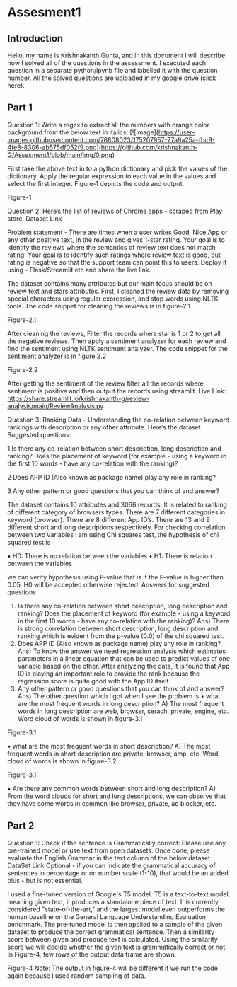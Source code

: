 # Assesment1

## Introduction

Hello, my name is Krishnakanth Gunta, and in this document I will describe how I solved all of the questions in the assessment. I executed each question in a separate python/ipynb file and labelled it with the question number.  All the solved questions are uploaded in my google drive (click here).

## Part 1
Question 1: Write a regex to extract all the numbers with orange color background from the below text in italics.
 [![image](https://user-images.githubusercontent.com/76808023/175207957-77a9a25a-fbc9-4fe8-8306-ab575df052f9.png](https://github.com/krishnakanth-G/Assesment1/blob/main/img/0.png)

First take the above text in to a python dictionary and pick the values of the dictionary. Apply the regular expression to each value in the values and select the first integer. Figure-1 depicts the code and output.
 
Figure-1

Question 2:  Here’s the list of reviews of Chrome apps - scraped from Play store. Dataset Link

Problem statement - There are times when a user writes Good, Nice App or any other positive text, in the review and gives 1-star rating. Your goal is to identify the reviews where the semantics of review text does not match rating. Your goal is to identify such ratings where review text is good, but rating is negative so that the support team can point this to users. Deploy it using - Flask/Streamlit etc and share the live link.

The dataset contains many attributes but our main focus should be on review text and stars attributes. First, I cleaned the review data by removing special characters using regular expression, and stop words using NLTK tools. The code snippet for cleaning the reviews is in figure-2.1 
 
Figure-2.1

After cleaning the reviews, Filter the records where star is 1 or 2 to get all the negative reviews. Then apply a sentiment analyzer for each review and find the sentiment using NLTK sentiment analyzer. The code snippet for the sentiment analyzer is in figure 2.2
 
Figure-2.2

 After getting the sentiment of the review filter all the records where sentiment is positive and then output the records using streamlit. 
Live Link: https://share.streamlit.io/krishnakanth-g/review-analysis/main/ReviewAnalysis.py

Question 3: Ranking Data - Understanding the co-relation between keyword rankings with description or any other attribute. Here’s the dataset.
Suggested questions:

1	Is there any co-relation between short description, long description and ranking? Does the placement of keyword (for example - using a keyword in the first 10 words - have any co-relation with the ranking)?

2	Does APP ID (Also known as package name) play any role in ranking?

3	Any other pattern or good questions that you can think of and answer?

The dataset contains 10 attributes and 3066 records. It is related to ranking of different category of browsers types. There are 7 different categories in keyword (browser). There are 8 different App ID’s. There are 13 and 9 different short and long descriptions respectively. For checking correlation between two variables i am using Chi squares test, the hypothesis of chi squared test is

•	H0: There is no relation between the variables
•	H1: There is relation between the variables

we can verify hypothesis using P-value that is if the P-value is higher than 0.05, H0 will be accepted otherwise rejected.
Answers for suggested questions

1.	Is there any co-relation between short description, long description and ranking? Does the placement of keyword (for example - using a keyword in the first 10 words - have any co-relation with the ranking)?
Ans) There is strong correlation between short description, long description and ranking which is evident from the p-value (0.0) of the chi squared test.
2.	Does APP ID (Also known as package name) play any role in ranking?
Ans) To know the answer we need regression analysis which estimates parameters in a linear equation that can be used to predict values of one variable based on the other. After analyzing the data, it is found that App ID is playing an important role to provide the rank because the regression score is quite good with the App ID itself.
3.	Any other pattern or good questions that you can think of and answer?
Ans) The other question which I got when I see the problem is
•	what are the most frequent words in long description?
A) The most frequent words in long description are web, browser, serach, private, engine, etc. Word cloud of words is shown in figure-3.1
 
Figure-3.1

•	what are the most frequent words in short description?
A) The most frequent words in short description are private, browser, amp, etc.
Word cloud of words is shown in figure-3.2

 
Figure-3.1

•	Are there any common words between short and long description?
A) From the word clouds for short and long descriptions, we can observe that they have some words in common like browser, private, ad blocker, etc.

## Part 2
Question 1: Check if the sentence is Grammatically correct: Please use any pre-trained model or use text from open datasets. Once done, please evaluate the English Grammar in the text column of the below dataset. DataSet Link
Optional - if you can indicate the grammatical accuracy of sentences in percentage or on number scale (1-10), that would be an added plus - but is not essential.

I used a fine-tuned version of Google's T5 model. T5 is a text-to-text model, meaning given text, it produces a standalone piece of text. It is currently considered "state-of-the-art," and the largest model even outperforms the human baseline on the General Language Understanding Evaluation benchmark. The pre-tuned model is then applied to a sample of the given dataset to produce the correct grammatical sentence. Then a similarity score between given and produce text is calculated. Using the similarity score we will decide whether the given text is grammatically correct or not. In Figure-4, few rows of the output data frame are shown.
 
Figure-4
Note: The output in figure-4 will be different if we run the code again because I used random sampling of data. 


